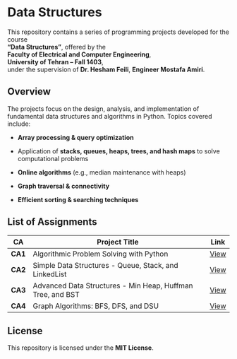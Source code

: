﻿
# Data Structures

This repository contains a series of programming projects developed for the course  
**“Data Structures”**, offered by the  
**Faculty of Electrical and Computer Engineering**,  
**University of Tehran – Fall 1403**,  
under the supervision of **Dr. Hesham Feili**, **Engineer Mostafa Amiri**.

## Overview

The projects focus on the design, analysis, and implementation of fundamental data structures and algorithms in Python. Topics covered include:

-   **Array processing & query optimization**
    
-   Application of **stacks, queues, heaps, trees, and hash maps** to solve computational problems
    
-   **Online algorithms** (e.g., median maintenance with heaps)
    
-   **Graph traversal & connectivity**
    
-   **Efficient sorting & searching techniques**
    

## List of Assignments

| CA | Project Title | Link |
|----|---------------|------|
| **CA1** | Algorithmic Problem Solving with Python | [View](https://github.com/ParsaBukani/Data-Structures/tree/main/Algorithmic%20Problem%20Solving%20with%20Python) |
| **CA2** | Simple Data Structures - Queue, Stack, and LinkedList | [View](https://github.com/ParsaBukani/Data-Structures/tree/main/Simple%20Data%20Structures%20-%20Queue%2C%20Stack%2C%20and%20LinkedList)|
| **CA3** | Advanced Data Structures - Min Heap, Huffman Tree, and BST | [View](https://github.com/ParsaBukani/Data-Structures/tree/main/Advanced%20Data%20Structures%20-%20Min%20Heap%2C%20Huffman%20Tree%2C%20and%20BST) |
| **CA4** | Graph Algorithms: BFS, DFS, and DSU | [View](https://github.com/ParsaBukani/Data-Structures/tree/main/Graph%20Algorithms%20BFS%2C%20DFS%2C%20and%20DSU)|


## License

This repository is licensed under the **MIT License**.

